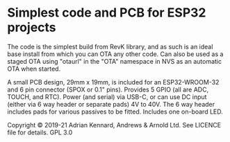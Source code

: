 # Simplest code and PCB for ESP32 projects

The code is the simplest build from RevK library, and as such is an ideal base install from which you can OTA any other code. Can also be used as a staged OTA using "otaurl" in the "OTA" namespace in NVS as an automatic OTA when started.

A small PCB design, 29mm x 19mm, is included for an ESP32-WROOM-32 and 6 pin connector (SPOX or 0.1" pins). Provides 5 GPIO (all are ADC, TOUCH, and RTC). Power (and serial) via USB-C, or can use DC input (either via 6 way header or separate pads) 4V to 40V. The 6 way header includes pads for various passives to be fitted. Includes one on-board LED.

Copyright © 2019-21 Adrian Kennard, Andrews & Arnold Ltd. See LICENCE file for details. GPL 3.0
